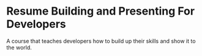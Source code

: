 # Resume Building and Presenting For Developers
A course that teaches developers how to build up their skills and show it to the world.
